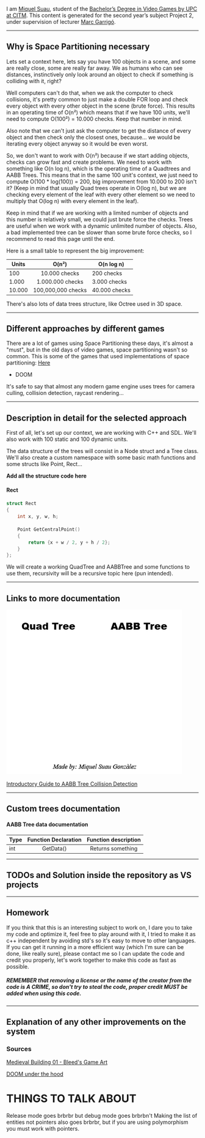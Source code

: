 I am [Miquel Suau](https://www.linkedin.com/in/miquel-suau-gonz%C3%A0lez-346b5617a/), student of the [Bachelor’s Degree in Video Games by UPC at CITM](https://www.citm.upc.edu/ing/estudis/graus-videojocs/). This content is generated for the second year’s subject Project 2, under supervision of lecturer [Marc Garrigó](https://www.linkedin.com/in/mgarrigo/).

---
## Why is Space Partitioning necessary

Lets set a context here, lets say you have 100 objects in a scene, and some are really close, some are really far away. We as humans who can see distances, instinctively only look around an object to check if something is colliding with it, right?

Well computers can't do that, when we ask the computer to check collisions, it's pretty common to just make a double FOR loop and check every object with every other object in the scene (brute force). This results in an operating time of O(n²) which means that if we have 100 units, we'll need to compute O(100²) = 10.000 checks. Keep that number in mind.

Also note that we can't just ask the computer to get the distance of every object and then check only the closest ones, because... we would be iterating every object anyway so it would be even worst.

So, we don't want to work with O(n²) because if we start adding objects, checks can grow fast and create problems. We need to work with something like O(n log n), which is the operating time of a Quadtrees and AABB Trees. This means that in the same 100 unit's context, we just need to compute O(100 * log(100)) = 200, big improvement from 10.000 to 200 isn't it? (Keep in mind that usually Quad trees operate in O(log n), but we are checking every element of the leaf with every other element so we need to multiply that O(log n) with every element in the leaf).

Keep in mind that if we are working with a limited number of objects and this number is relatively small, we could just brute force the checks. Trees are useful when we work with a dynamic unlimited number of objects. Also, a bad implemented tree can be slower than some brute force checks, so I recommend to read this page until the end.

Here is a small table to represent the big improvement:

| Units         | O(n²)              |  O(n log n)  |
| ------------- |:------------------:| ------------ |
| 100           | 10.000      checks | 200 checks   |
| 1.000         | 1.000.000   checks | 3.000 checks |
| 10.000        | 100,000,000‬ checks | 40.000 checks|

There's also lots of data trees structure, like Octree used in 3D space.

---
## Different approaches by different games

There are a lot of games using Space Partitioning these days, it's almost a "must", but in the old days of video games, space partitioning wasn't so common. This is some of the games that used implementations of space partitioning:
[Here](https://twobithistory.org/2019/11/06/doom-bsp.html)
- DOOM

It's safe to say that almost any modern game engine uses trees for camera culling, collision detection, raycast rendering...

---
## Description in detail for the selected approach

First of all, let's set up our context, we are working with C++ and SDL. We'll also work with 100 static and 100 dynamic units.

The data structure of the trees will consist in a Node struct and a Tree class. We'll also create a custom namespace with some basic math functions and some structs like Point, Rect...

**Add all the structure code here**
#### Rect
```cpp
struct Rect
{
	int x, y, w, h;

	Point GetCentralPoint() 
	{
		return {x + w / 2, y + h / 2};
	}
};
```

We will create a working QuadTree and AABBTree and some functions to use them, recursivity will be a recursive topic here (pun intended).



---
## Links to more documentation

![](assets/TreeGif.gif)

[Introductory Guide to AABB Tree Collision Detection](https://www.azurefromthetrenches.com/introductory-guide-to-aabb-tree-collision-detection/)

---
## Custom trees documentation

#### AABB Tree data documentation

| Type         | Function Declaration    | Function description  |
| ------------ |:-----------------------:|:---------------------:|
| int          | GetData()               | Returns something     |

---
## TODOs and Solution inside the repository as VS projects

---
## Homework

If you think that this is an interesting subject to work on, I dare you to take my code and optimize it, feel free to play around with it, I tried to make it as c++ independent by avoiding std's so it's easy to move to other languages. If you can get it running in a more efficient way (which I'm sure can be done, like really sure), please contact me so I can update the code and credit you properly, let's work together to make this code as fast as possible.

##### **REMEMBER that removing a license or the name of the creator from the code is A CRIME, so don't try to steal the code, proper credit MUST be added when using this code.**

---
## Explanation of any other improvements on the system

### Sources
[Medieval Building 01 - Bleed's Game Art](https://opengameart.org/content/medieval-building-01-bleeds-game-art-0)

[DOOM under the hood](https://www.youtube.com/watch?v=e0W65ScZmQw)

# THINGS TO TALK ABOUT
Release mode goes brbrbr but debug mode goes brbrbn't
Making the list of entities not pointers also goes brbrbr, but if you are using polymorphism you must work with pointers.
